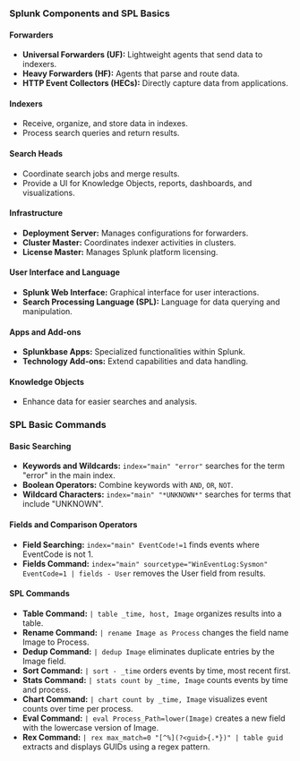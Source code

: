 ### Splunk Components and SPL Basics

#### Forwarders
- **Universal Forwarders (UF):** Lightweight agents that send data to indexers.
- **Heavy Forwarders (HF):** Agents that parse and route data.
- **HTTP Event Collectors (HECs):** Directly capture data from applications.

#### Indexers
- Receive, organize, and store data in indexes.
- Process search queries and return results.

#### Search Heads
- Coordinate search jobs and merge results.
- Provide a UI for Knowledge Objects, reports, dashboards, and visualizations.

#### Infrastructure
- **Deployment Server:** Manages configurations for forwarders.
- **Cluster Master:** Coordinates indexer activities in clusters.
- **License Master:** Manages Splunk platform licensing.

#### User Interface and Language
- **Splunk Web Interface:** Graphical interface for user interactions.
- **Search Processing Language (SPL):** Language for data querying and manipulation.

#### Apps and Add-ons
- **Splunkbase Apps:** Specialized functionalities within Splunk.
- **Technology Add-ons:** Extend capabilities and data handling.

#### Knowledge Objects
- Enhance data for easier searches and analysis.

### SPL Basic Commands

#### Basic Searching
- **Keywords and Wildcards:** `index="main" "error"` searches for the term "error" in the main index.
- **Boolean Operators:** Combine keywords with `AND`, `OR`, `NOT`.
- **Wildcard Characters:** `index="main" "*UNKNOWN*"` searches for terms that include "UNKNOWN".

#### Fields and Comparison Operators
- **Field Searching:** `index="main" EventCode!=1` finds events where EventCode is not 1.
- **Fields Command:** `index="main" sourcetype="WinEventLog:Sysmon" EventCode=1 | fields - User` removes the User field from results.

#### SPL Commands
- **Table Command:** `| table _time, host, Image` organizes results into a table.
- **Rename Command:** `| rename Image as Process` changes the field name Image to Process.
- **Dedup Command:** `| dedup Image` eliminates duplicate entries by the Image field.
- **Sort Command:** `| sort - _time` orders events by time, most recent first.
- **Stats Command:** `| stats count by _time, Image` counts events by time and process.
- **Chart Command:** `| chart count by _time, Image` visualizes event counts over time per process.
- **Eval Command:** `| eval Process_Path=lower(Image)` creates a new field with the lowercase version of Image.
- **Rex Command:** `| rex max_match=0 "[^%](?<guid>{.*})" | table guid` extracts and displays GUIDs using a regex pattern.
